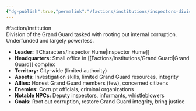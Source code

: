 ```yaml
---
{"dg-publish":true,"permalink":"/factions/institutions/inspectors-division/"}
---
```


#faction/institution  
Division of the Grand Guard tasked with rooting out internal corruption. Underfunded and largely powerless.

- **Leader:** [[Characters/Inspector Hume\|Inspector Hume]]
- **Headquarters:** Small office in [[Factions/Institutions/Grand Guard\|Grand Guard]] complex
- **Territory:** City-wide (limited authority)
- **Assets:** Investigation skills, limited Grand Guard resources, integrity
- **Allies:** Honest Grand Guard members (few), concerned citizens
- **Enemies:** Corrupt officials, criminal organizations
- **Notable NPCs:** Deputy inspectors, informants, whistleblowers
- **Goals:** Root out corruption, restore Grand Guard integrity, bring justice